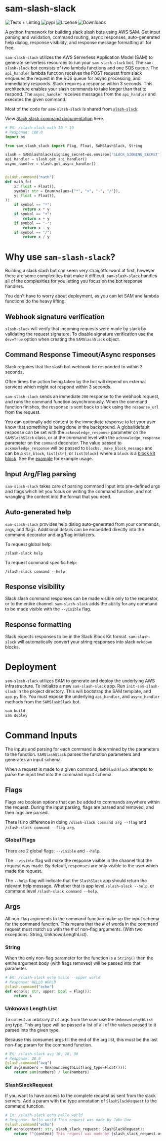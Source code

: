 # sam-slash-slack

![Tests + Linting](https://github.com/henryivesjones/sam-slash-slack/actions/workflows/checks.yml/badge.svg?branch=main&event=push)
![pypi](https://img.shields.io/pypi/v/sam-slash-slack)
![License](https://img.shields.io/pypi/l/sam-slash-slack)
![Downloads](https://img.shields.io/pypi/dm/sam-slash-slack)

A python framework for building slack slash bots using AWS SAM. Get input parsing and validation, command routing, async responses, auto-generated help dialog, response visibility, and response message formatting all for free.

`sam-slash-slack` utilizes the AWS Serverless Application Model (SAM) to generate serverless resources to run your `sam-slash-slack` bot. The `sam-slash-slack` bot consists of two lambda functions and one SQS queue. The `api_handler` lambda function receives the POST request from slack enqueues the request in the SQS queue for async processing, and immediately responds. Slack requires a response within 3 seconds. This architecture enables your slash commands to take longer than that to respond. The `async_handler` receives messages from the `api_handler` and executes the given command.

Most of the code for `sam-slash-slack` is shared from [`slash-slack`](https://github.com/henryivesjones/slash-slack).

View [Slack slash command documentation](https://api.slack.com/interactivity/slash-commands) here.

```python
# EX: /slash-slack math 10 * 10
# Response: 100.0
import os

from sam_slash_slack import Flag, Float, SAMSlashSlack, String

slash = SAMSlashSlack(signing_secret=os.environ['SLACK_SIGNING_SECRET'])
api_handler = slash.get_api_handler()
async_handler = slash.get_async_handler()


@slash.command("math")
def math_fn(
    x: float = Float(),
    symbol: str = Enum(values={"*", "+", "-", "/"}),
    y: float = Float(),
):
    if symbol == "*":
        return x * y
    if symbol == "+":
        return x + y
    if symbol == "-":
        return x - y
    if symbol == "/":
        return x / y
```

# Why use `sam-slash-slack`?

Building a slack slash bot can seem very straightforward at first, however there are some complexities that make it difficult. `sam-slash-slack` handles all of the complexities for you letting you focus on the bot response handlers.

You don't have to worry about deployment, as you can let SAM and lambda functions do the heavy lifting.

## Webhook signature verification

`slash-slack` will verify that incoming requests were made by slack by validating the request signature. To disable signature verification use the `dev=True` option when creating the `SAMSlashSlack` object.

## Command Response Timeout/Async responses

Slack requires that the slash bot webhook be responded to within 3 seconds.

Often times the action being taken by the bot will depend on external services which might not respond within 3 seconds.

`sam-slash-slack` sends an immediate `200` response to the webhook request, and runs the command function asynchronously. When the command function finishes, the response is sent back to slack using the `response_url` from the request.

You can optionally add content to the immediate response to let your user know that something is being
done in the background. A global/default response can be set with the `acknowledge_response` parameter on
the `SAMSlashSlack` class, or at the command level with the `acknowledge_response` parameter on the `command` decorator.
The value passed to `acknowledge_response` will be passed to `blocks._make_block_message` and can be a `str`, `block`, `list[str]`, or `list[block]`
where a `block` is a [block kit block](https://api.slack.com/block-kit/building#getting_started).
See the [example](https://github.com/henryivesjones/slash-slack/blob/main/example.py) for example usage.

## Input Arg/Flag parsing

`sam-slash-slack` takes care of parsing command input into pre-defined args and flags which let you focus on writing the command function, and not wrangling the content into the format that you need.

## Auto-generated help

`sam-slash-slack` provides help dialog auto-generated from your commands, args, and flags. Additional details can be embedded directly into the command decorator and arg/flag initializers.

To request global help:

```
/slash-slack help
```

To request command specific help:

```
/slash-slack command --help
```

## Response visibility

Slack slash command responses can be made visible only to the requestor, or to the entire channel. `sam-slash-slack` adds the ability for any command to be made visible with the `--visible` flag.

## Response formatting

Slack expects responses to be in the Slack Block Kit format. `sam-slash-slack` will automatically convert your string responses into slack `mrkdown` blocks.

# Deployment

`sam-slash-slack` utilizes SAM to generate and deploy the underlying AWS infrastructure. To initialize a new `sam-slash-slack` app. Run `init-sam-slash-slack` in the project directory. This will bootstrap the SAM template, and `app.py` file.
You must expose the underlying `api_handler`, and `async_handler` methods from the `SAMSlashSlack` bot.

```bash
sam build
sam deploy

```

# Command Inputs

The inputs and parsing for each command is determined by the parameters to the function. `SAMSlashSlack` parses the function parameters and generates an input schema.

When a request is made to a given command, `SAMSlashSlack` attempts to parse the input text into the command input schema.

## Flags

Flags are boolean options that can be added to commands anywhere within the request. During the input parsing, flags are parsed and removed, and then args are parsed.

There is no difference in doing `/slash-slack command arg --flag` and `/slash-slack command --flag arg`.

### Global Flags

There are 2 global flags: `--visible` and `--help`.

The `--visible` flag will make the response visible in the channel that the request was made. By default, responses are only visible to the user which made the request.

The `--help` flag will indicate that the `SlashSlack` app should return the relevant help message. Whether that is app level `/slash-slack --help`, or command level `/slash-slack command --help`.

## Args

All non-flag arguments to the command function make up the input schema for the command function. This means that the # of words in the command request must match up with the # of non-flag arguments. (With two exceptions: String, UnknownLengthList).

### String

When the only non-flag parameter for the function is a `String()` then the entire argument body (with flags removed) will be passed into that parameter.

```python
# EX: /slash-slack echo hello --upper world
# Response: HELLO WORLD
@slash.command("echo")
def echo(s: str, upper: bool = Flag()):
    return s
```

### Unknown Length List

To collect an arbitrary # of args from the user use the `UnknownLengthList` arg type. This arg type will be passed a list of all of the values passed to it parsed into the given type.

Because this consumes args till the end of the arg list, this must be the last non-flag param for the command function.

```python
# EX: /slash-slack avg 10, 20, 30
# Response: 20.0
@slash.command("avg")
def avg(numbers = UnknownLengthList(arg_type=Float())):
    return sum(numbers) / len(numbers)
```

### SlashSlackRequest

If you want to have access to the complete request as sent from the slack servers. Add a param with the type annotation of `SlashSlackRequest` to the command function.

```python
# EX: /slash-slack echo hello world
# Response: hello world This request was made by John Doe
@slash.command("echo")
def echo(content: str, slash_slack_request: SlashSlackRequest):
    return f"{content} This request was made by {slash_slack_request.user_name}"

```
